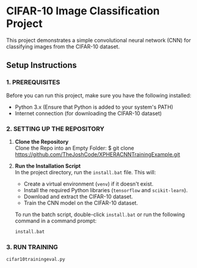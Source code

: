 # CIFAR-10 Image Classification Project

This project demonstrates a simple convolutional neural network (CNN) for classifying images from the CIFAR-10 dataset.

## Setup Instructions

### 1. PREREQUISITES

Before you can run this project, make sure you have the following installed:

- Python 3.x (Ensure that Python is added to your system's PATH)
- Internet connection (for downloading the CIFAR-10 dataset)

### 2. SETTING UP THE REPOSITORY

1. **Clone the Repository**  
   Clone the Repo into an Empty Folder:
      $ git clone https://github.com/TheJoshCode/XPHERACNNTrainingExample.git

2. **Run the Installation Script**  
   In the project directory, run the `install.bat` file. This will:
   - Create a virtual environment (`venv`) if it doesn't exist.
   - Install the required Python libraries (`tensorflow` and `scikit-learn`).
   - Download and extract the CIFAR-10 dataset.
   - Train the CNN model on the CIFAR-10 dataset.

   To run the batch script, double-click `install.bat` or run the following command in a command prompt:
   ```bash
   install.bat
### 3. RUN TRAINING
   ```python
   cifar10trainingeval.py
